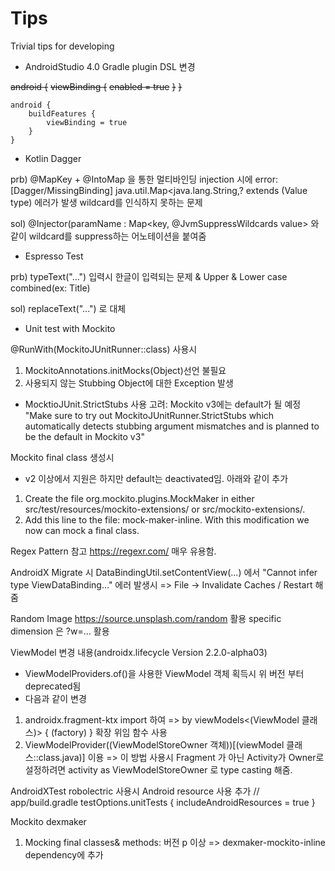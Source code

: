 # Tips
Trivial tips for developing

- AndroidStudio 4.0 Gradle plugin DSL 변경

~~android {~~
    ~~viewBinding {~~
        ~~enabled = true~~
    ~~}~~
~~}~~


```
android {
    buildFeatures {
        viewBinding = true
    }
}
```

- Kotlin Dagger 

prb) @MapKey + @IntoMap 을 통한 멀티바인딩 injection 시에 
error: [Dagger/MissingBinding] java.util.Map<java.lang.String,? extends (Value type) 에러가 발생
wildcard를 인식하지 못하는 문제

sol) @Injector(paramName : Map<key, @JvmSuppressWildcards value> 와 같이 
wildcard를 suppress하는 어노테이션을 붙여줌

- Espresso Test

prb) typeText("...") 입력시 한글이 입력되는 문제 & Upper & Lower case combined(ex: Title)

sol) replaceText("...") 로 대체

- Unit test with Mockito

@RunWith(MockitoJUnitRunner::class) 사용시

1. MockitoAnnotations.initMocks(Object)선언 불필요 
2. 사용되지 않는 Stubbing Object에 대한 Exception 발생

* MocktioJUnit.StrictStubs 사용 고려: Mockito v3에는 default가 될 예정
"Make sure to try out MockitoJUnitRunner.StrictStubs which automatically detects stubbing argument mismatches and is planned to be the default in Mockito v3"

Mockito final class 생성시
- v2 이상에서 지원은 하지만 default는 deactivated임. 아래와 같이 추가
1. Create the file org.mockito.plugins.MockMaker in either src/test/resources/mockito-extensions/ or src/mockito-extensions/. 
2. Add this line to the file: mock-maker-inline. With this modification we now can mock a final class.

Regex Pattern 참고
https://regexr.com/ 매우 유용함.

AndroidX Migrate 시 DataBindingUtil.setContentView(...) 에서 "Cannot infer type ViewDataBinding..." 에러 발생시
=> File -> Invalidate Caches / Restart 해줌

Random Image 
https://source.unsplash.com/random 활용 specific dimension 은 ?w=... 활용

ViewModel 변경 내용(androidx.lifecycle Version 2.2.0-alpha03)
- ViewModelProviders.of()을 사용한 ViewModel 객체 획득시 위 버전 부터 deprecated됨
- 다음과 같이 변경
1. androidx.fragment-ktx import 하여 => by viewModels<(ViewModel 클래스)> { (factory) } 확장 위임 함수 사용
2. ViewModelProvider((ViewModelStoreOwner 객체))[(viewModel 클래스::class.java)] 이용
  => 이 방법 사용시 Fragment 가 아닌 Activity가 Owner로 설정하려면 activity as ViewModelStoreOwner 로 type casting 해줌.
  
AndroidXTest
robolectric 사용시 Android resource 사용 추가
// app/build.gradle
testOptions.unitTests {
    includeAndroidResources = true
}

Mockito dexmaker
1. Mocking final classes& methods: 버전 p 이상 => dexmaker-mockito-inline dependency에 추가

